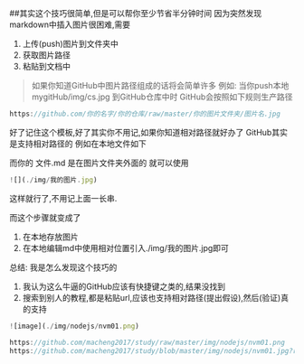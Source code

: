 ##其实这个技巧很简单,但是可以帮你至少节省半分钟时间
因为突然发现markdown中插入图片很困难,需要
1. 上传(push)图片到文件夹中
2. 获取图片路径
3. 粘贴到文档中

>如果你知道GitHub中图片路径组成的话将会简单许多
例如: 
当你push本地 mygitHub/img/cs.jpg 到GitHub仓库中时
GitHub会按照如下规则生产路径
```JavaScript
https://github.com/你的名字/你的仓库/raw/master/你的图片文件夹/图片名.jpg
```
好了记住这个模板,好了其实你不用记,如果你知道相对路径就好办了 GitHub其实是支持相对路径的
例如在本地文件如下

而你的 文件.md 是在图片文件夹外面的 就可以使用
```JavaScript
![](./img/我的图片.jpg)
```
这样就行了,不用记上面一长串.

而这个步骤就变成了
1. 在本地存放图片
2. 在本地编辑md中使用相对位置引入./img/我的图片.jpg即可

总结: 我是怎么发现这个技巧的
1. 我认为这么牛逼的GitHub应该有快捷键之类的,结果没找到
2. 搜索到别人的教程,都是粘贴url,应该也支持相对路径(提出假设),然后(验证)真的支持


```JavaScript
![image](./img/nodejs/nvm01.png)

https://github.com/macheng2017/study/raw/master/img/nodejs/nvm01.png
https://github.com/macheng2017/study/blob/master/img/nodejs/nvm01.jpg?raw=true
```

